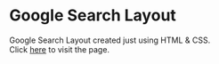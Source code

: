 # Google Search Layout
Google Search Layout created just using HTML &amp; CSS. <br>
Click <a href="https://google-layout.netlify.app/">here</a> to visit the page.
